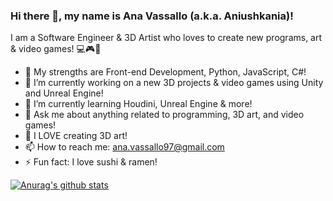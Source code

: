 ### Hi there 👋, my name is Ana Vassallo (a.k.a. Aniushkania)!

I am a Software Engineer & 3D Artist who loves to create new programs, art & video games! 💻🎮🎨

- 💪 My strengths are Front-end Development, Python, JavaScript, C#!
- 🔭 I’m currently working on a new 3D projects & video games using Unity and Unreal Engine!
- 🌱 I’m currently learning Houdini, Unreal Engine & more!
- 💬 Ask me about anything related to programming, 3D art, and video games!
- 🎨 I LOVE creating 3D art!
- 📫 How to reach me: ana.vassallo97@gmail.com
- ⚡ Fun fact: I love sushi & ramen!

[![Anurag's github stats](https://github-readme-stats.vercel.app/api?username=anagvf&show_icons=true&theme=merko)](https://github.com/anuraghazra/github-readme-stats)
